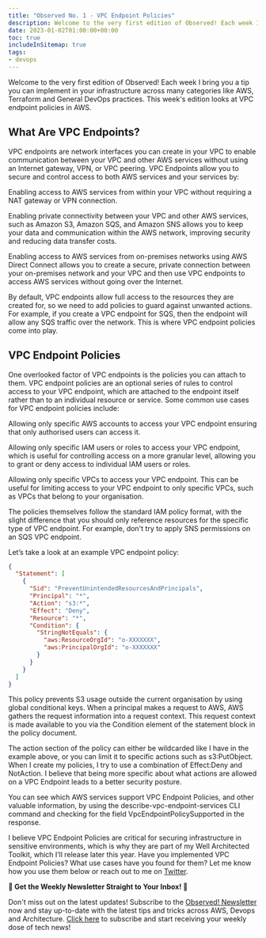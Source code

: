 ```yaml
---
title: "Observed No. 1 - VPC Endpoint Policies"
description: Welcome to the very first edition of Observed! Each week I bring you a tip you can implement in your infrastructure across many categories like AWS, Terraform and General DevOps practices. This week's edition looks at VPC endpoint policies in AWS.
date: 2023-01-02T01:00:00+00:00
toc: true
includeInSitemap: true
tags:
- devops
---
```


Welcome to the very first edition of Observed! Each week I bring you a tip you can implement in your infrastructure across many categories like AWS, Terraform and General DevOps practices. This week's edition looks at VPC endpoint policies in AWS.

## What Are VPC Endpoints?

VPC endpoints are network interfaces you can create in your VPC to enable communication between your VPC and other AWS services without using an Internet gateway, VPN, or VPC peering. VPC Endpoints allow you to secure and control access to both AWS services and your services by:

Enabling access to AWS services from within your VPC without requiring a NAT gateway or VPN connection.

Enabling private connectivity between your VPC and other AWS services, such as Amazon S3, Amazon SQS, and Amazon SNS allows you to keep your data and communication within the AWS network, improving security and reducing data transfer costs.

Enabling access to AWS services from on-premises networks using AWS Direct Connect allows you to create a secure, private connection between your on-premises network and your VPC and then use VPC endpoints to access AWS services without going over the Internet.

By default, VPC endpoints allow full access to the resources they are created for, so we need to add policies to guard against unwanted actions. For example, if you create a VPC endpoint for SQS, then the endpoint will allow any SQS traffic over the network. This is where VPC endpoint policies come into play.

## VPC Endpoint Policies

One overlooked factor of VPC endpoints is the policies you can attach to them. VPC endpoint policies are an optional series of rules to control access to your VPC endpoint, which are attached to the endpoint itself rather than to an individual resource or service. Some common use cases for VPC endpoint policies include:

Allowing only specific AWS accounts to access your VPC endpoint ensuring that only authorised users can access it.

Allowing only specific IAM users or roles to access your VPC endpoint, which is useful for controlling access on a more granular level, allowing you to grant or deny access to individual IAM users or roles.

Allowing only specific VPCs to access your VPC endpoint. This can be useful for limiting access to your VPC endpoint to only specific VPCs, such as VPCs that belong to your organisation.

The policies themselves follow the standard IAM policy format, with the slight difference that you should only reference resources for the specific type of VPC endpoint. For example, don't try to apply SNS permissions on an SQS VPC endpoint.

Let’s take a look at an example VPC endpoint policy:

```json
{
  "Statement": [
    {
      "Sid": "PreventUnintendedResourcesAndPrincipals",
      "Principal": "*",
      "Action": "s3:*",
      "Effect": "Deny",
      "Resource": "*",
      "Condition": {
        "StringNotEquals": {
          "aws:ResourceOrgId": "o-XXXXXXX",
          "aws:PrincipalOrgId": "o-XXXXXXX"
        }
      }
    }
  ]
}
```

This policy prevents S3 usage outside the current organisation by using global conditional keys. When a principal makes a request to AWS, AWS gathers the request information into a request context. This request context is made available to you via the Condition element of the statement block in the policy document.

The action section of the policy can either be wildcarded like I have in the example above, or you can limit it to specific actions such as s3:PutObject. When I create my policies, I try to use a combination of Effect:Deny and NotAction. I believe that being more specific about what actions are allowed on a VPC Endpoint leads to a better security posture.

You can see which AWS services support VPC Endpoint Policies, and other valuable information, by using the describe-vpc-endpoint-services CLI command and checking for the field VpcEndpointPolicySupported in the response.

I believe VPC Endpoint Policies are critical for securing infrastructure in sensitive environments, which is why they are part of my Well Architected Toolkit, which I’ll release later this year. Have you implemented VPC Endpoint Policies? What use cases have you found for them? Let me know how you use them below or reach out to me on [Twitter](https://twitter.com/codewithstu).

**📣 Get the Weekly Newsletter Straight to Your Inbox! 📣**

Don't miss out on the latest updates! Subscribe to the [Observed! Newsletter](https://news.codewithstu.tv) now and stay up-to-date with the latest tips and tricks across AWS, Devops and Architecture. [Click here](https://news.codewithstu.tv) to subscribe and start receiving your weekly dose of tech news!
